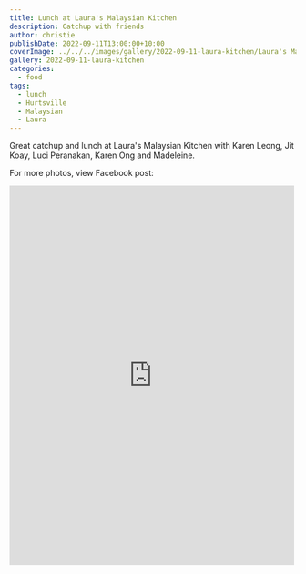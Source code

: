 ```yaml
---
title: Lunch at Laura's Malaysian Kitchen
description: Catchup with friends
author: christie
publishDate: 2022-09-11T13:00:00+10:00
coverImage: ../../../images/gallery/2022-09-11-laura-kitchen/Laura's Malaysian Kitchen.jpeg
gallery: 2022-09-11-laura-kitchen
categories:
  - food
tags:
  - lunch
  - Hurtsville
  - Malaysian
  - Laura
---
```


Great catchup and lunch at Laura's Malaysian Kitchen with Karen Leong, Jit Koay, Luci Peranakan, Karen Ong and Madeleine.

For more photos, view Facebook post:

<iframe src="https://www.facebook.com/plugins/post.php?href=https%3A%2F%2Fwww.facebook.com%2Fchris1.tham%2Fposts%2Fpfbid0KDQQnMg2qJBd8qVkt1eiKLDfVYJH8heuh4TudUkZLgAyn6vmV1B6HPMFJ3eEL4Q6l&show_text=true&width=500" width="500" height="665" style="border:none;overflow:hidden" scrolling="no" frameborder="0" allowfullscreen="true" allow="autoplay; clipboard-write; encrypted-media; picture-in-picture; web-share"></iframe>
